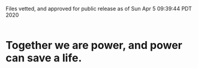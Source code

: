 Files vetted, and approved for public release as of Sun Apr  5 09:39:44 PDT 2020<br><br><h1>Together we are power, and power can save a life.</h1>
